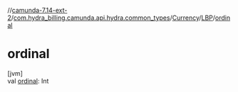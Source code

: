 //[camunda-7.14-ext-2](../../../../index.md)/[com.hydra_billing.camunda.api.hydra.common_types](../../index.md)/[Currency](../index.md)/[LBP](index.md)/[ordinal](ordinal.md)

# ordinal

[jvm]\
val [ordinal](ordinal.md): Int
